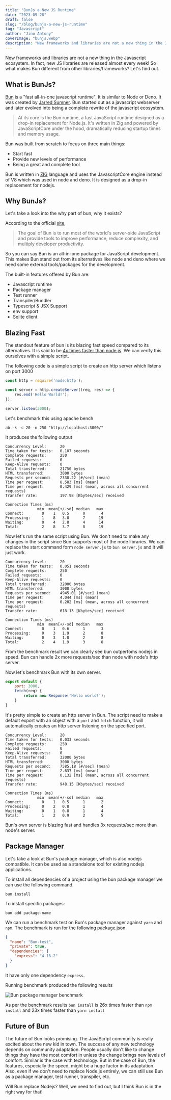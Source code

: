 ```yaml
---
title: "BunJs a New JS Runtime"
date: "2023-09-28"
draft: false
slug: "/blog/bunjs-a-new-js-runtime"
tag: "Javascript"
author: "Jino Antony"
coverImage: "bunjs.webp"
description: "New frameworks and libraries are not a new thing in the Javascript ecosystem. So what makes Bun different from other libraries/framework? Let's find out."
---
```


New frameworks and libraries are not a new thing in the Javascript ecosystem. In fact, new JS libraries are released almost every week! So what makes Bun different from other libraries/frameworks? Let's find out.

## What is BunJs?

[Bun](https://bun.sh) is a "fast all-in-one javascript runtime". It is similar to Node or Deno. It was created by [Jarred Sumner](https://twitter.com/jarredsumner). Bun started out as a javascript webserver and later evolved into being a complete rewrite of the javascript ecosystem.

> At its core is the Bun runtime, a fast JavaScript runtime designed as a drop-in replacement for Node.js. It's written in Zig and powered by JavaScriptCore under the hood, dramatically reducing startup times and memory usage.

Bun was built from scratch to focus on three main things:

- Start fast
- Provide new levels of performance
- Being a great and complete tool

Bun is written in [ZIG](https://ziglang.org/) language and uses the JavascriptCore engine instead of V8 which was used in node and deno. It is designed as a drop-in replacement for nodejs.

## Why BunJs?

Let's take a look into the why part of bun, why it exists? 

According to the official [site](https://bun.sh/),

> The goal of Bun is to run most of the world's server-side JavaScript and provide tools to improve performance, reduce complexity, and multiply developer productivity.

So you can say Bun is an all-in-one package for JavaScript development. This makes Bun stand out from its alternatives like node and deno where we need some external tools/packages for the development.

The built-in features offered by Bun are:

- Javascript runtime
- Package manager
- Test runner
- Transpiler/Bundler
- Typescript & JSX Support
- env support
- Sqlite client

## Blazing Fast

The standout feature of bun is its blazing fast speed compared to its alternatives. It is said to be [4x times faster than node.js](https://twitter.com/jarredsumner/status/1499225725492076544). We can verify this ourselves with a simple script.

The following code is a simple script to create an http server which listens on port 3000
```javascript
const http = require('node:http');

const server = http.createServer((req, res) => {
    res.end('Hello World!');
});

server.listen(3000);
```

Let's benchmark this using apache bench

```shell
ab -k -c 20 -n 250 "http://localhost:3000/"
```

It produces the following output

```text
Concurrency Level:      20
Time taken for tests:   0.107 seconds
Complete requests:      250
Failed requests:        0
Keep-Alive requests:    0
Total transferred:      21750 bytes
HTML transferred:       3000 bytes
Requests per second:    2330.22 [#/sec] (mean)
Time per request:       8.583 [ms] (mean)
Time per request:       0.429 [ms] (mean, across all concurrent requests)
Transfer rate:          197.98 [Kbytes/sec] received

Connection Times (ms)
              min  mean[+/-sd] median   max
Connect:        0    1   0.5      0       4
Processing:     1    8   3.8      7      19
Waiting:        0    4   2.8      4      14
Total:          2    8   3.7      8      19
```

Now let's run the same script using Bun. We don't need to make any changes in the script since Bun supports most of the node libraries. We can replace the start command form `node server.js` to `bun server.js` and it will just work.

```text
Concurrency Level:      20
Time taken for tests:   0.051 seconds
Complete requests:      250
Failed requests:        0
Keep-Alive requests:    0
Total transferred:      32000 bytes
HTML transferred:       3000 bytes
Requests per second:    4945.01 [#/sec] (mean)
Time per request:       4.044 [ms] (mean)
Time per request:       0.202 [ms] (mean, across all concurrent requests)
Transfer rate:          618.13 [Kbytes/sec] received

Connection Times (ms)
              min  mean[+/-sd] median   max
Connect:        0    1   0.6      1       3
Processing:     0    3   1.9      2       8
Waiting:        0    3   1.8      2       8
Total:          2    4   1.9      3       8
```

From the benchmark result we can clearly see bun outperfoms nodejs in speed. Bun can handle 2x more requests/sec than node with node's http server.

Now let's benchmark Bun with its own server.

```javascript
export default {
    port: 3000,
    fetch(req) {
        return new Response('Hello world!');
    }
}
```

It's pretty simple to create an http server in Bun. The script need to make a default export with an object with a `port` and `fetch` function, it will automatically creates an http server listening on the specified port.

```text
Concurrency Level:      20
Time taken for tests:   0.033 seconds
Complete requests:      250
Failed requests:        0
Keep-Alive requests:    0
Total transferred:      32000 bytes
HTML transferred:       3000 bytes
Requests per second:    7585.18 [#/sec] (mean)
Time per request:       2.637 [ms] (mean)
Time per request:       0.132 [ms] (mean, across all concurrent requests)
Transfer rate:          948.15 [Kbytes/sec] received

Connection Times (ms)
              min  mean[+/-sd] median   max
Connect:        0    1   0.5      1       2
Processing:     0    2   0.8      1       4
Waiting:        0    1   0.8      1       4
Total:          1    2   0.9      2       5
```

Bun's own server is blazing fast and handles 3x requests/sec more than node's server.

## Package Manager

Let's take a look at Bun's package manager, which is also nodejs compatible. It can be used as a standalone tool for existing nodejs applications.

To install all dependencies of a project using the bun package manager we can use the following command.

```shell
bun install
```

To install specific packages:
```shell
bun add package-name
```

We can run a benchmark test on Bun's package manager against `yarn` and `npm`. The benchmark is run for the following package.json.

```json
{
  "name": "Bun-test",
  "private": true,
  "dependencies": {
    "express": "4.18.2"
  }
}
```

It have only one dependency `express`.

Running benchmark produced the following results

![Bun package manager benchmark](bun-package-manager-benchmark.png "Benchmark results")

As per the benchmark results `bun install` is 26x times faster than `npm install` and 23x times faster than `yarn install`

## Future of Bun

The future of Bun looks promising. The JavaScript community is really excited about the new kid in town. The success of any new technology depends on community adaptation. People usually don't like to change things they have the most comfort in unless the change brings new levels of comfort. Similar is the case with technology. But in the case of Bun, the features, especially the speed, might be a huge factor in its adaptation. Also, even if we don't need to replace Node.js entirely, we can still use Bun as a package manager, test runner, transpiler, etc.

Will Bun replace Nodejs? Well, we need to find out, but I think Bun is in the right way for that!
